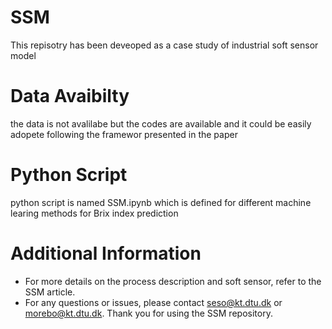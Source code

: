 # SSM
This repisotry has been deveoped as a case study of industrial soft sensor model

# Data Avaibilty
the data is not avalilabe but the codes are available and it could be easily adopete following the framewor presented in the paper

# Python Script
python script is named SSM.ipynb which is defined for different machine learing methods for Brix index prediction

# Additional Information
- For more details on the process description and soft sensor, refer to the SSM article.
- For any questions or issues, please contact seso@kt.dtu.dk or morebo@kt.dtu.dk.
Thank you for using the SSM repository.
